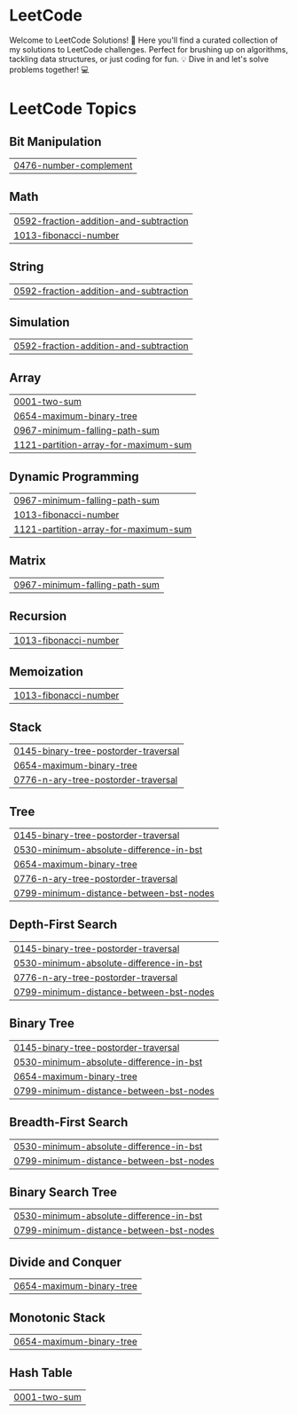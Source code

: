 # LeetCode
Welcome to LeetCode Solutions! 🚀 Here you'll find a curated collection of my solutions to LeetCode challenges. Perfect for brushing up on algorithms, tackling data structures, or just coding for fun. 💡 Dive in and let's solve problems together! 💻

<!---LeetCode Topics Start-->
# LeetCode Topics
## Bit Manipulation
|  |
| ------- |
| [0476-number-complement](https://github.com/saadmdsabah/LeetCode/tree/master/0476-number-complement) |
## Math
|  |
| ------- |
| [0592-fraction-addition-and-subtraction](https://github.com/saadmdsabah/LeetCode/tree/master/0592-fraction-addition-and-subtraction) |
| [1013-fibonacci-number](https://github.com/saadmdsabah/LeetCode/tree/master/1013-fibonacci-number) |
## String
|  |
| ------- |
| [0592-fraction-addition-and-subtraction](https://github.com/saadmdsabah/LeetCode/tree/master/0592-fraction-addition-and-subtraction) |
## Simulation
|  |
| ------- |
| [0592-fraction-addition-and-subtraction](https://github.com/saadmdsabah/LeetCode/tree/master/0592-fraction-addition-and-subtraction) |
## Array
|  |
| ------- |
| [0001-two-sum](https://github.com/saadmdsabah/LeetCode/tree/master/0001-two-sum) |
| [0654-maximum-binary-tree](https://github.com/saadmdsabah/LeetCode/tree/master/0654-maximum-binary-tree) |
| [0967-minimum-falling-path-sum](https://github.com/saadmdsabah/LeetCode/tree/master/0967-minimum-falling-path-sum) |
| [1121-partition-array-for-maximum-sum](https://github.com/saadmdsabah/LeetCode/tree/master/1121-partition-array-for-maximum-sum) |
## Dynamic Programming
|  |
| ------- |
| [0967-minimum-falling-path-sum](https://github.com/saadmdsabah/LeetCode/tree/master/0967-minimum-falling-path-sum) |
| [1013-fibonacci-number](https://github.com/saadmdsabah/LeetCode/tree/master/1013-fibonacci-number) |
| [1121-partition-array-for-maximum-sum](https://github.com/saadmdsabah/LeetCode/tree/master/1121-partition-array-for-maximum-sum) |
## Matrix
|  |
| ------- |
| [0967-minimum-falling-path-sum](https://github.com/saadmdsabah/LeetCode/tree/master/0967-minimum-falling-path-sum) |
## Recursion
|  |
| ------- |
| [1013-fibonacci-number](https://github.com/saadmdsabah/LeetCode/tree/master/1013-fibonacci-number) |
## Memoization
|  |
| ------- |
| [1013-fibonacci-number](https://github.com/saadmdsabah/LeetCode/tree/master/1013-fibonacci-number) |
## Stack
|  |
| ------- |
| [0145-binary-tree-postorder-traversal](https://github.com/saadmdsabah/LeetCode/tree/master/0145-binary-tree-postorder-traversal) |
| [0654-maximum-binary-tree](https://github.com/saadmdsabah/LeetCode/tree/master/0654-maximum-binary-tree) |
| [0776-n-ary-tree-postorder-traversal](https://github.com/saadmdsabah/LeetCode/tree/master/0776-n-ary-tree-postorder-traversal) |
## Tree
|  |
| ------- |
| [0145-binary-tree-postorder-traversal](https://github.com/saadmdsabah/LeetCode/tree/master/0145-binary-tree-postorder-traversal) |
| [0530-minimum-absolute-difference-in-bst](https://github.com/saadmdsabah/LeetCode/tree/master/0530-minimum-absolute-difference-in-bst) |
| [0654-maximum-binary-tree](https://github.com/saadmdsabah/LeetCode/tree/master/0654-maximum-binary-tree) |
| [0776-n-ary-tree-postorder-traversal](https://github.com/saadmdsabah/LeetCode/tree/master/0776-n-ary-tree-postorder-traversal) |
| [0799-minimum-distance-between-bst-nodes](https://github.com/saadmdsabah/LeetCode/tree/master/0799-minimum-distance-between-bst-nodes) |
## Depth-First Search
|  |
| ------- |
| [0145-binary-tree-postorder-traversal](https://github.com/saadmdsabah/LeetCode/tree/master/0145-binary-tree-postorder-traversal) |
| [0530-minimum-absolute-difference-in-bst](https://github.com/saadmdsabah/LeetCode/tree/master/0530-minimum-absolute-difference-in-bst) |
| [0776-n-ary-tree-postorder-traversal](https://github.com/saadmdsabah/LeetCode/tree/master/0776-n-ary-tree-postorder-traversal) |
| [0799-minimum-distance-between-bst-nodes](https://github.com/saadmdsabah/LeetCode/tree/master/0799-minimum-distance-between-bst-nodes) |
## Binary Tree
|  |
| ------- |
| [0145-binary-tree-postorder-traversal](https://github.com/saadmdsabah/LeetCode/tree/master/0145-binary-tree-postorder-traversal) |
| [0530-minimum-absolute-difference-in-bst](https://github.com/saadmdsabah/LeetCode/tree/master/0530-minimum-absolute-difference-in-bst) |
| [0654-maximum-binary-tree](https://github.com/saadmdsabah/LeetCode/tree/master/0654-maximum-binary-tree) |
| [0799-minimum-distance-between-bst-nodes](https://github.com/saadmdsabah/LeetCode/tree/master/0799-minimum-distance-between-bst-nodes) |
## Breadth-First Search
|  |
| ------- |
| [0530-minimum-absolute-difference-in-bst](https://github.com/saadmdsabah/LeetCode/tree/master/0530-minimum-absolute-difference-in-bst) |
| [0799-minimum-distance-between-bst-nodes](https://github.com/saadmdsabah/LeetCode/tree/master/0799-minimum-distance-between-bst-nodes) |
## Binary Search Tree
|  |
| ------- |
| [0530-minimum-absolute-difference-in-bst](https://github.com/saadmdsabah/LeetCode/tree/master/0530-minimum-absolute-difference-in-bst) |
| [0799-minimum-distance-between-bst-nodes](https://github.com/saadmdsabah/LeetCode/tree/master/0799-minimum-distance-between-bst-nodes) |
## Divide and Conquer
|  |
| ------- |
| [0654-maximum-binary-tree](https://github.com/saadmdsabah/LeetCode/tree/master/0654-maximum-binary-tree) |
## Monotonic Stack
|  |
| ------- |
| [0654-maximum-binary-tree](https://github.com/saadmdsabah/LeetCode/tree/master/0654-maximum-binary-tree) |
## Hash Table
|  |
| ------- |
| [0001-two-sum](https://github.com/saadmdsabah/LeetCode/tree/master/0001-two-sum) |
<!---LeetCode Topics End-->